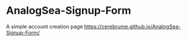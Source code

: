 # AnalogSea-Signup-Form
A simple account creation page
https://cerebrume.github.io/AnalogSea-Signup-Form/
